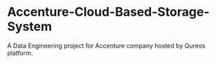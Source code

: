 # Accenture-Cloud-Based-Storage-System
A Data Engineering project for Accenture company hosted by Qureos platform.
